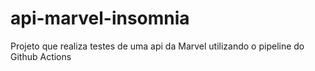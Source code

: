 # api-marvel-insomnia
Projeto que realiza testes de uma api da Marvel utilizando o pipeline do Github Actions
